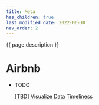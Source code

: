 ```yaml
---
title: Meta
has_children: true
last_modified_date: 2022-06-10
nav_order: 2
---
```

{{ page.description }}

# Airbnb

- TODO

  [[TBD] Visualize Data Timeliness](https://medium.com/airbnb-engineering/visualizing-data-timeliness-at-airbnb-ee638fdf4710)
